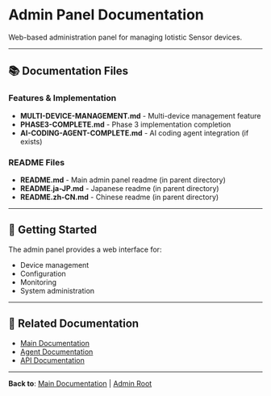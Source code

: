 # Admin Panel Documentation

Web-based administration panel for managing Iotistic Sensor devices.

---

## 📚 Documentation Files

### Features & Implementation
- **MULTI-DEVICE-MANAGEMENT.md** - Multi-device management feature
- **PHASE3-COMPLETE.md** - Phase 3 implementation completion
- **AI-CODING-AGENT-COMPLETE.md** - AI coding agent integration (if exists)

### README Files
- **README.md** - Main admin panel readme (in parent directory)
- **README.ja-JP.md** - Japanese readme (in parent directory)
- **README.zh-CN.md** - Chinese readme (in parent directory)

---

## 🚀 Getting Started

The admin panel provides a web interface for:
- Device management
- Configuration
- Monitoring
- System administration

---

## 🔗 Related Documentation

- [Main Documentation](../../docs/README.md)
- [Agent Documentation](../../agent/docs/)
- [API Documentation](../../api/)

---

**Back to**: [Main Documentation](../../docs/README.md) | [Admin Root](../)
